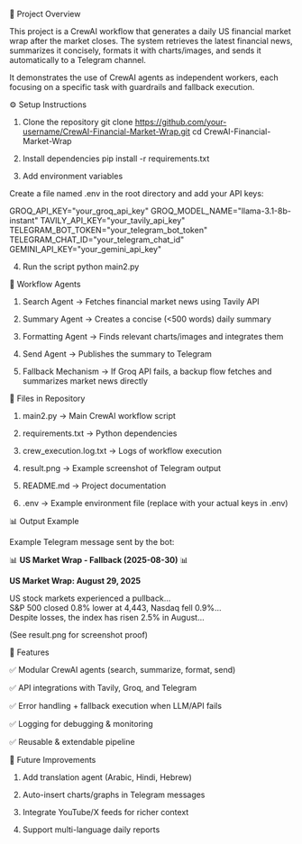 📌 Project Overview

This project is a CrewAI workflow that generates a daily US financial market wrap after the market closes.
The system retrieves the latest financial news, summarizes it concisely, formats it with charts/images, and sends it automatically to a Telegram channel.

It demonstrates the use of CrewAI agents as independent workers, each focusing on a specific task with guardrails and fallback execution.

⚙️ Setup Instructions
1. Clone the repository
git clone https://github.com/your-username/CrewAI-Financial-Market-Wrap.git
cd CrewAI-Financial-Market-Wrap

2. Install dependencies
pip install -r requirements.txt

3. Add environment variables

Create a file named .env in the root directory and add your API keys:

GROQ_API_KEY="your_groq_api_key"
GROQ_MODEL_NAME="llama-3.1-8b-instant"
TAVILY_API_KEY="your_tavily_api_key"
TELEGRAM_BOT_TOKEN="your_telegram_bot_token"
TELEGRAM_CHAT_ID="your_telegram_chat_id"
GEMINI_API_KEY="your_gemini_api_key"


4. Run the script
python main2.py


🤖 Workflow Agents

1. Search Agent → Fetches financial market news using Tavily API

2. Summary Agent → Creates a concise (<500 words) daily summary

3. Formatting Agent → Finds relevant charts/images and integrates them

4. Send Agent → Publishes the summary to Telegram

5. Fallback Mechanism → If Groq API fails, a backup flow fetches and summarizes market news directly

📂 Files in Repository

1. main2.py → Main CrewAI workflow script

2. requirements.txt → Python dependencies

3. crew_execution.log.txt → Logs of workflow execution

4. result.png → Example screenshot of Telegram output

5. README.md → Project documentation

6. .env → Example environment file (replace with your actual keys in .env)

📊 Output Example

Example Telegram message sent by the bot:

📊 **US Market Wrap - Fallback (2025-08-30)** 📊  

**US Market Wrap: August 29, 2025**  

US stock markets experienced a pullback...  
S&P 500 closed 0.8% lower at 4,443, Nasdaq fell 0.9%...  
Despite losses, the index has risen 2.5% in August...  


(See result.png for screenshot proof)

🔧 Features

✅ Modular CrewAI agents (search, summarize, format, send)

✅ API integrations with Tavily, Groq, and Telegram

✅ Error handling + fallback execution when LLM/API fails

✅ Logging for debugging & monitoring

✅ Reusable & extendable pipeline

🚀 Future Improvements

1. Add translation agent (Arabic, Hindi, Hebrew)

2. Auto-insert charts/graphs in Telegram messages

3. Integrate YouTube/X feeds for richer context

4. Support multi-language daily reports